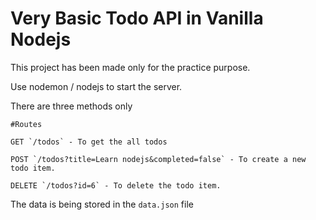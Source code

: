 # Very Basic Todo API in Vanilla Nodejs

This project has been made only for the practice purpose.

Use nodemon / nodejs to start the server.

There are three methods only

```
#Routes

GET `/todos` - To get the all todos

POST `/todos?title=Learn nodejs&completed=false` - To create a new todo item.

DELETE `/todos?id=6` - To delete the todo item.
```

The data is being stored in the `data.json` file
